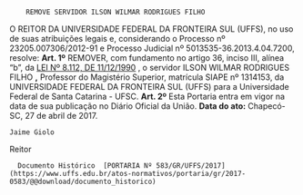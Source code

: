         REMOVE SERVIDOR ILSON WILMAR RODRIGUES FILHO  

 O REITOR DA UNIVERSIDADE FEDERAL DA FRONTEIRA SUL (UFFS), no uso de suas atribuições legais e, considerando o Processo nº 23205.007306/2012-91 e Processo Judicial nº 5013535-36.2013.4.04.7200, resolve:   **Art. 1º** REMOVER, com fundamento no artigo 36, inciso III, alínea “b”, da [LEI Nº 8.112, DE 11/12/1990](http://www.planalto.gov.br/ccivil_03/leis/l8112cons.htm)  , o servidor ILSON WILMAR RODRIGUES FILHO **,** Professor do Magistério Superior, matrícula SIAPE nº 1314153, da UNIVERSIDADE FEDERAL DA FRONTEIRA SUL (UFFS) para a Universidade Federal de Santa Catarina - UFSC.   **Art. 2º** Esta Portaria entra em vigor na data de sua publicação no Diário Oficial da União.      **Data do ato:** Chapecó-SC, 27 de abril de 2017.   
 

    Jaime Giolo   
 Reitor 

      Documento Histórico  [PORTARIA Nº 583/GR/UFFS/2017](https://www.uffs.edu.br/atos-normativos/portaria/gr/2017-0583/@@download/documento_historico)     
      